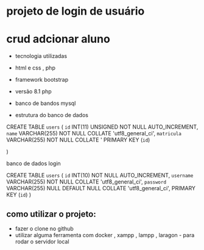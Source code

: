 # projeto de login de usuário
# crud adcionar aluno  

- tecnologia utilizadas 
- html e css , php 
- framework bootstrap

- versão 8.1 php 

- banco de bandos mysql  

- estrutura do banco de dados 

CREATE TABLE `users` (
	`id` INT(11) UNSIGNED NOT NULL AUTO_INCREMENT,
	`name` VARCHAR(255) NOT NULL COLLATE 'utf8_general_ci',
	`matricula` VARCHAR(255) NOT NULL COLLATE '
	PRIMARY KEY (`id`)

)


banco de dados login 

CREATE TABLE `users` (
	`id` INT(10) NOT NULL AUTO_INCREMENT,
	`username` VARCHAR(255) NOT NULL COLLATE 'utf8_general_ci',
	`password` VARCHAR(255) NULL DEFAULT NULL COLLATE 'utf8_general_ci',
	PRIMARY KEY (`id`)
)

##  como utilizar o projeto: 
- fazer o clone no github 
- utilizar alguma ferramenta com docker , xampp , lampp , laragon - para rodar o servidor local




